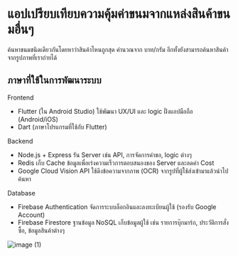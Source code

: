 # แอปเปรียบเทียบความคุ้มค่าขนมจากแหล่งสินค้าขนมอื่นๆ

ค้นหาขนมชนิดเดียวกันโดยหาว่าสินค้าไหนถูกสุด คำนวณจาก บาท/กรัม อีกทั้งยังสามารถค้นหาสินค้าจากรูปภาพที่เราถ่ายได้

## ภาษาที่ใช้ในการพัฒนาระบบ

Frontend
- Flutter (ใน Android Studio)
ใช้พัฒนา UX/UI และ logic ฝั่งแอปมือถือ (Android/iOS)
- Dart (ภาษาโปรแกรมที่ใช้กับ Flutter)

Backend
- Node.js + Express 
รัน Server เช่น API, การจัดการคำขอ, logic ต่างๆ
- Redis
เก็บ Cache ข้อมูลเพื่อเร่งความเร็วการตอบสนองของ Server และลดค่า Cost
- Google Cloud Vision API
ใช้ดึงข้อความจากภาพ (OCR) จากรูปที่ผู้ใช้ส่งเข้ามาแล้วนำไปค้นหา

Database
- Firebase Authentication
จัดการระบบล็อกอินและลงทะเบียนผู้ใช้ (รองรับ Google Account)
- Firebase Firestore
ฐานข้อมูล NoSQL เก็บข้อมูลผู้ใช้ เช่น รายการบุ๊กมาร์ก, ประวัติการสั่งซื้อ, ข้อมูลสินค้าต่างๆ

![image (1)](https://github.com/user-attachments/assets/2a13ac73-88aa-4fef-b72e-cff93c9fb10a)
